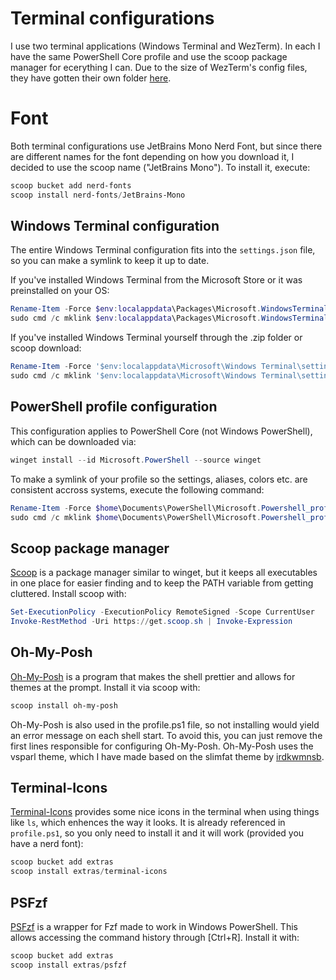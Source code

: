 # Terminal configurations

I use two terminal applications (Windows Terminal and WezTerm). In each I have the same PowerShell Core profile and use the scoop package manager for ecerything I can.
Due to the size of WezTerm's config files, they have gotten their own folder [here](../wezterm).

# Font
Both terminal configurations use JetBrains Mono Nerd Font, but since there are different names for the font depending on how you download it, I decided to use the scoop name ("JetBrains Mono"). To install it, execute:
```powershell
scoop bucket add nerd-fonts
scoop install nerd-fonts/JetBrains-Mono
```

## Windows Terminal configuration

The entire Windows Terminal configuration fits into the `settings.json` file, so you can make a symlink to keep it up to date.

If you've installed Windows Terminal from the Microsoft Store or it was preinstalled on your OS:
```powershell
Rename-Item -Force $env:localappdata\Packages\Microsoft.WindowsTerminal_8wekyb3d8bbwe\LocalState\settings.json settings.json.bak
sudo cmd /c mklink $env:localappdata\Packages\Microsoft.WindowsTerminal_8wekyb3d8bbwe\LocalState\settings.json (Resolve-Path .\settings.json).Path
```

If you've installed Windows Terminal yourself through the .zip folder or scoop download:
```powershell
Rename-Item -Force '$env:localappdata\Microsoft\Windows Terminal\settings.json' settings.json.bak
sudo cmd /c mklink '$env:localappdata\Microsoft\Windows Terminal\settings.json' (Resolve-Path .\settings.json).Path
```

## PowerShell profile configuration

This configuration applies to PowerShell Core (not Windows PowerShell), which can be downloaded via:
```powershell
winget install --id Microsoft.PowerShell --source winget
```

To make a symlink of your profile so the settings, aliases, colors etc. are consistent accross systems, execute the following command:
```powershell
Rename-Item -Force $home\Documents\PowerShell\Microsoft.Powershell_profile.ps1 Microsoft.Powershell_profile.ps1.bak
sudo cmd /c mklink $home\Documents\PowerShell\Microsoft.Powershell_profile.ps1 (Resolve-Path .\profile.ps1).Path
```

## Scoop package manager

[Scoop](https://scoop.sh) is a package manager similar to winget, but it keeps all executables in one place for easier finding and to keep the PATH variable from getting cluttered.
Install scoop with:
```powershell
Set-ExecutionPolicy -ExecutionPolicy RemoteSigned -Scope CurrentUser
Invoke-RestMethod -Uri https://get.scoop.sh | Invoke-Expression
```

## Oh-My-Posh

[Oh-My-Posh](https://ohmyposh.dev) is a program that makes the shell prettier and allows for themes at the prompt.
Install it via scoop with:
```powershell
scoop install oh-my-posh
```

Oh-My-Posh is also used in the profile.ps1 file, so not installing would yield an error message on each shell start. To avoid this, you can just remove the first lines responsible for configuring Oh-My-Posh.
Oh-My-Posh uses the vsparl theme, which I have made based on the slimfat theme by [irdkwmnsb](https://github.com/irdkwmnsb).

## Terminal-Icons

[Terminal-Icons](https://github.com/devblackops/Terminal-Icons) provides some nice icons in the terminal when using things like `ls`, which enhences the way it looks.
It is already referenced in `profile.ps1`, so you only need to install it and it will work (provided you have a nerd font):
```powershell
scoop bucket add extras
scoop install extras/terminal-icons
```

## PSFzf

[PSFzf](https://github.com/kelleyma49/PSFzf) is a wrapper for Fzf made to work in Windows PowerShell. This allows accessing the command history through [Ctrl+R].
Install it with:
```powershell
scoop bucket add extras
scoop install extras/psfzf
```
